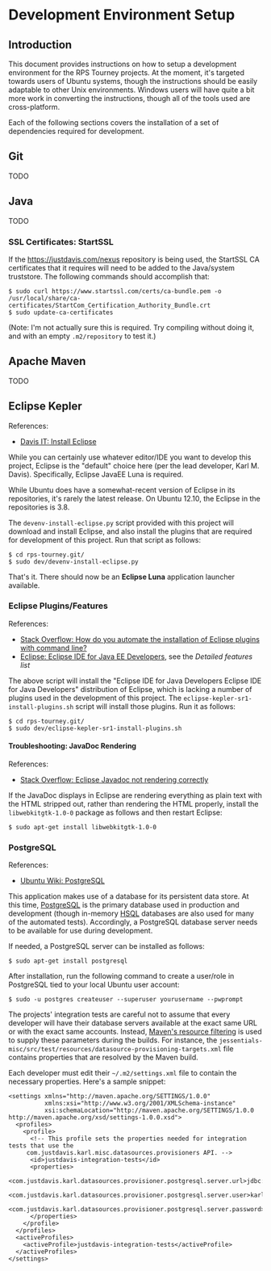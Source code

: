 Development Environment Setup
=============================


## Introduction

This document provides instructions on how to setup a development environment for the RPS Tourney projects. At the moment, it's targeted towards users of Ubuntu systems, though the instructions should be easily adaptable to other Unix environments. Windows users will have quite a bit more work in converting the instructions, though all of the tools used are cross-platform.

Each of the following sections covers the installation of a set of dependencies required for development.


## Git

TODO


## Java

TODO


### SSL Certificates: StartSSL

If the https://justdavis.com/nexus repository is being used, the StartSSL CA certificates that it requires will need to be added to the Java/system truststore. The following commands should accomplish that:

    $ sudo curl https://www.startssl.com/certs/ca-bundle.pem -o /usr/local/share/ca-certificates/StartCom_Certification_Authority_Bundle.crt
    $ sudo update-ca-certificates

(Note: I'm not actually sure this is required. Try compiling without doing it, and with an empty `.m2/repository` to test it.)


## Apache Maven

TODO


## Eclipse Kepler

References:

* [Davis IT: Install Eclipse](https://justdavis.com/karl/it/davis/misc/eclipse.html)

While you can certainly use whatever editor/IDE you want to develop this project, Eclipse is the "default" choice here (per the lead developer, Karl M. Davis). Specifically, Eclipse JavaEE Luna is required.

While Ubuntu does have a somewhat-recent version of Eclipse in its repositories, it's rarely the latest release. On Ubuntu 12.10, the Eclipse in the repositories is 3.8.

The `devenv-install-eclipse.py` script provided with this project will download and install Eclipse, and also install the plugins that are required for development of this project. Run that script as follows:

    $ cd rps-tourney.git/
    $ sudo dev/devenv-install-eclipse.py

That's it. There should now be an **Eclipse Luna** application launcher available.


### Eclipse Plugins/Features

References:

* [Stack Overflow: How do you automate the installation of Eclipse plugins with command line?](http://stackoverflow.com/questions/7163970/how-do-you-automate-the-installation-of-eclipse-plugins-with-command-line)
* [Eclipse: Eclipse IDE for Java EE Developers](http://www.eclipse.org/downloads/packages/eclipse-ide-java-ee-developers/keplersr1), see the *Detailed features list*

The above script will install the "Eclipse IDE for Java Developers Eclipse IDE for Java Developers" distribution of Eclipse, which is lacking a number of plugins used in the development of this project. The `eclipse-kepler-sr1-install-plugins.sh` script will install those plugins. Run it as follows:

    $ cd rps-tourney.git/
    $ sudo dev/eclipse-kepler-sr1-install-plugins.sh


#### Troubleshooting: JavaDoc Rendering

References:

* [Stack Overflow: Eclipse Javadoc not rendering correctly](http://stackoverflow.com/questions/14491296/eclipse-javadoc-not-rendering-correctly)

If the JavaDoc displays in Eclipse are rendering everything as plain text with the HTML stripped out, rather than rendering the HTML properly, install the `libwebkitgtk-1.0-0` package as follows and then restart Eclipse:

    $ sudo apt-get install libwebkitgtk-1.0-0


### PostgreSQL

References:

* [Ubuntu Wiki: PostgreSQL](https://help.ubuntu.com/community/PostgreSQL)

This application makes use of a database for its persistent data store. At this time, [PostgreSQL](http://www.postgresql.org/) is the primary database used in production and development (though in-memory [HSQL](http://hsqldb.org/) databases are also used for many of the automated tests). Accordingly, a PostgreSQL database server needs to be available for use during development.

If needed, a PostgreSQL server can be installed as follows:

    $ sudo apt-get install postgresql
    
After installation, run the following command to create a user/role in PostgreSQL tied to your local Ubuntu user account:

    $ sudo -u postgres createuser --superuser yourusername --pwprompt

The projects' integration tests are careful not to assume that every developer will have their database servers available at the exact same URL or with the exact same accounts. Instead, [Maven's resource filtering](http://maven.apache.org/plugins/maven-resources-plugin/examples/filter.html) is used to supply these parameters during the builds. For instance, the `jessentials-misc/src/test/resources/datasource-provisioning-targets.xml` file contains properties that are resolved by the Maven build.

Each developer must edit their `~/.m2/settings.xml` file to contain the necessary properties. Here's a sample snippet:

    <settings xmlns="http://maven.apache.org/SETTINGS/1.0.0" 
              xmlns:xsi="http://www.w3.org/2001/XMLSchema-instance" 
              xsi:schemaLocation="http://maven.apache.org/SETTINGS/1.0.0 http://maven.apache.org/xsd/settings-1.0.0.xsd">
      <profiles>
        <profile>
          <!-- This profile sets the properties needed for integration tests that use the 
         com.justdavis.karl.misc.datasources.provisioners API. -->
          <id>justdavis-integration-tests</id>
          <properties>
            <com.justdavis.karl.datasources.provisioner.postgresql.server.url>jdbc:postgresql:postgres</com.justdavis.karl.datasources.provisioner.postgresql.server.url>
            <com.justdavis.karl.datasources.provisioner.postgresql.server.user>karl</com.justdavis.karl.datasources.provisioner.postgresql.server.user>
            <com.justdavis.karl.datasources.provisioner.postgresql.server.password>secretpw</com.justdavis.karl.datasources.provisioner.postgresql.server.password>
          </properties>
        </profile>
      </profiles>
      <activeProfiles>
        <activeProfile>justdavis-integration-tests</activeProfile>
      </activeProfiles>
    </settings>
